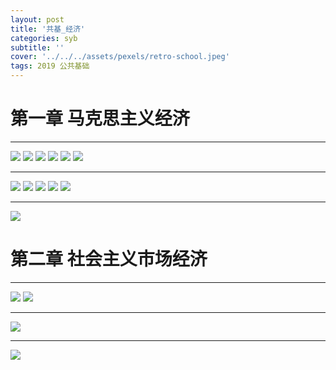 ```yaml
---
layout: post
title: '共基_经济'
categories: syb
subtitle: ''
cover: '../../../assets/pexels/retro-school.jpeg'
tags: 2019 公共基础
---
```

# 第一章 马克思主义经济
----

![](../../../assets/gwy/经济1.jpg)
![](../../../assets/gwy/经济2.jpg)
![](../../../assets/gwy/经济3.jpg)
![](../../../assets/gwy/经济4.jpg)
![](../../../assets/gwy/经济5.jpg)
![](../../../assets/gwy/经济6.jpg)

----
![](../../../assets/gwy/经济7.jpg)
![](../../../assets/gwy/经济8.jpg)
![](../../../assets/gwy/经济9.jpg)
![](../../../assets/gwy/经济10.jpg)
![](../../../assets/gwy/经济11.jpg)

----
![](../../../assets/gwy/经济12.jpg)

# 第二章 社会主义市场经济
----
![](../../../assets/gwy/经济13.jpg)
![](../../../assets/gwy/经济14.jpg)

----
![](../../../assets/gwy/经济15.jpg)

----
![](../../../assets/gwy/经济16.jpg)